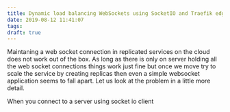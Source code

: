 ```yaml
---
title: Dynamic load balancing WebSockets using SocketIO and Traefik edge router 
date: 2019-08-12 11:41:07
tags:
draft: true
---
```

Maintaning a web socket connection in replicated services on the cloud<!--more--> does not work out of the box. As long as there is only on server holding all the web socket connections things work just fine but once we move try to scale the service by creating replicas then even a simple websocket application seems to fall apart. Let us look at the problem in a little more detail.

When you connect to a server using socket io client



